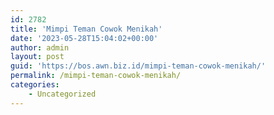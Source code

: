 ```yaml
---
id: 2782
title: 'Mimpi Teman Cowok Menikah'
date: '2023-05-28T15:04:02+00:00'
author: admin
layout: post
guid: 'https://bos.awn.biz.id/mimpi-teman-cowok-menikah/'
permalink: /mimpi-teman-cowok-menikah/
categories:
    - Uncategorized
---
```


